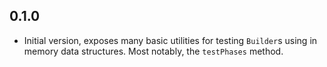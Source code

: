 ## 0.1.0

- Initial version, exposes many basic utilities for testing `Builder`s using in
  memory data structures. Most notably, the `testPhases` method.
